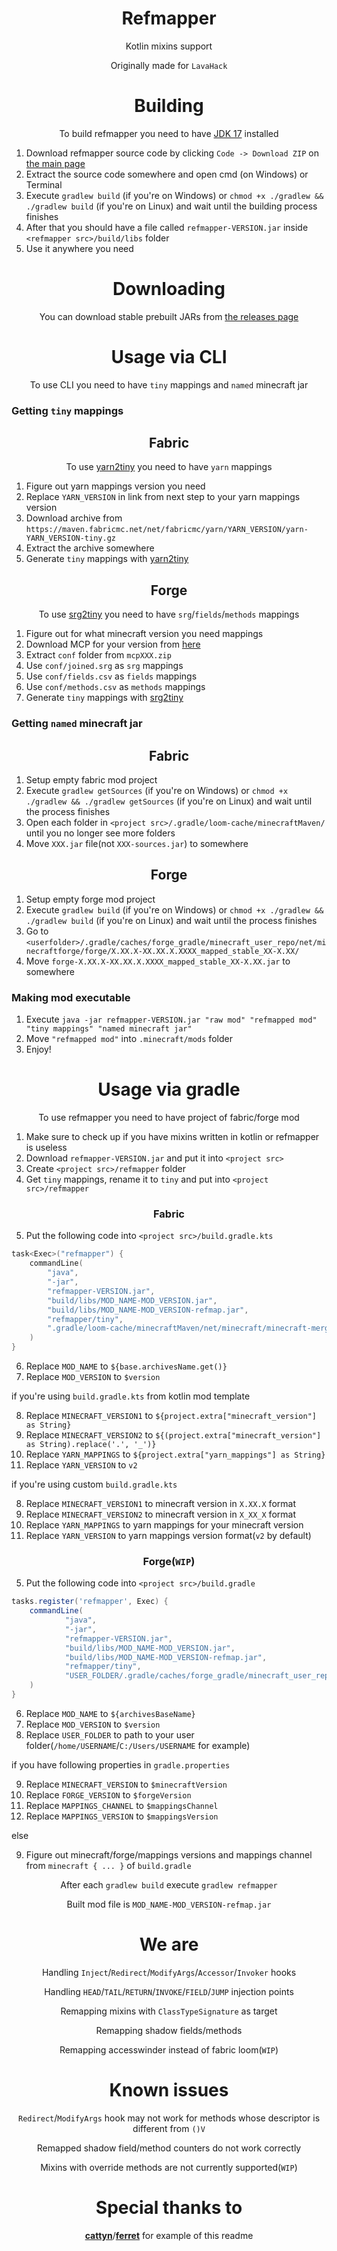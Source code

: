 <div align="center">

# Refmapper

Kotlin mixins support

Originally made for `LavaHack`

# Building

To build refmapper you need to have [JDK 17](https://www.oracle.com/java/technologies/javase/jdk17-archive-downloads.html) installed

</div>

1. Download refmapper source code by clicking `Code -> Download ZIP` on [the main page](https://github.com/kisman2000/refmapper)
2. Extract the source code somewhere and open cmd (on Windows) or Terminal
3. Execute `gradlew build` (if you're on Windows) or `chmod +x ./gradlew && ./gradlew build` (if you're on Linux) and wait until the building process finishes
4. After that you should have a file called `refmapper-VERSION.jar` inside `<refmapper src>/build/libs` folder
5. Use it anywhere you need

<div align="center">

# Downloading

You can download stable prebuilt JARs from [the releases page](https://github.com/kisman2000/refmapper/releases)

# Usage via CLI

To use CLI you need to have `tiny` mappings and `named` minecraft jar

</div>

### Getting `tiny` mappings

<div align="center">

## Fabric

To use [yarn2tiny](https://github.com/kisman2000/yarn2tiny) you need to have `yarn` mappings

</div>

1. Figure out yarn mappings version you need
2. Replace `YARN_VERSION` in link from next step to your yarn mappings version
3. Download archive from `https://maven.fabricmc.net/net/fabricmc/yarn/YARN_VERSION/yarn-YARN_VERSION-tiny.gz`
4. Extract the archive somewhere
5. Generate `tiny` mappings with [yarn2tiny](https://github.com/kisman2000/yarn2tiny)

<div align="center">

## Forge

To use [srg2tiny](https://github.com/kisman2000/srg2tiny) you need to have `srg`/`fields`/`methods` mappings

</div>

1. Figure out for what minecraft version you need mappings
2. Download MCP for your version from [here](http://www.modcoderpack.com/)
3. Extract `conf` folder from `mcpXXX.zip`
4. Use `conf/joined.srg` as `srg` mappings 
5. Use `conf/fields.csv` as `fields` mappings 
6. Use `conf/methods.csv` as `methods` mappings 
7. Generate `tiny` mappings with [srg2tiny](https://github.com/kisman2000/srg2tiny)

### Getting `named` minecraft jar

<div align="center">

## Fabric

</div>

1. Setup empty fabric mod project
2. Execute `gradlew getSources` (if you're on Windows) or `chmod +x ./gradlew && ./gradlew getSources` (if you're on Linux) and wait until the process finishes
3. Open each folder in `<project src>/.gradle/loom-cache/minecraftMaven/` until you no longer see more folders
4. Move `XXX.jar` file(not `XXX-sources.jar`) to somewhere

<div align="center">

## Forge

</div>

1. Setup empty forge mod project
2. Execute `gradlew build` (if you're on Windows) or `chmod +x ./gradlew && ./gradlew build` (if you're on Linux) and wait until the process finishes
3. Go to `<userfolder>/.gradle/caches/forge_gradle/minecraft_user_repo/net/minecraftforge/forge/X.XX.X-XX.XX.X.XXXX_mapped_stable_XX-X.XX/`
4. Move `forge-X.XX.X-XX.XX.X.XXXX_mapped_stable_XX-X.XX.jar` to somewhere

### Making mod executable

1. Execute `java -jar refmapper-VERSION.jar "raw mod" "refmapped mod" "tiny mappings" "named minecraft jar"`
2. Move `"refmapped mod"` into `.minecraft/mods` folder
3. Enjoy!

<div align="center">

# Usage via gradle

To use refmapper you need to have project of fabric/forge mod

</div>

1. Make sure to check up if you have mixins written in kotlin or refmapper is useless
2. Download `refmapper-VERSION.jar` and put it into `<project src>`
3. Create `<project src>/refmapper` folder
4. Get `tiny` mappings, rename it to `tiny` and put into `<project src>/refmapper`

<div align="center">

### Fabric

</div>

5. Put the following code into `<project src>/build.gradle.kts`

```kotlin
task<Exec>("refmapper") {
    commandLine(
        "java",
        "-jar",
        "refmapper-VERSION.jar",
        "build/libs/MOD_NAME-MOD_VERSION.jar",
        "build/libs/MOD_NAME-MOD_VERSION-refmap.jar",
        "refmapper/tiny", 
        ".gradle/loom-cache/minecraftMaven/net/minecraft/minecraft-merged-project-root/MINECRAFT_VERSION1-net.fabricmc.yarn.MINECRAFT_VERSION2.YARN_MAPPINGS-YARN_VERSION/minecraft-merged-project-root-MINECRAFT_VERSION1-net.fabricmc.yarn.MINECRAFT_VERSION2.YARN_MAPPINGS-YARN_VERSION.jar"
    )
}
```

6. Replace `MOD_NAME` to `${base.archivesName.get()}`
7. Replace `MOD_VERSION` to `$version`

if you're using `build.gradle.kts` from kotlin mod template

8. Replace `MINECRAFT_VERSION1` to `${project.extra["minecraft_version"] as String}`
9. Replace `MINECRAFT_VERSION2` to `${(project.extra["minecraft_version"] as String).replace('.', '_')}`
10. Replace `YARN_MAPPINGS` to `${project.extra["yarn_mappings"] as String}`
11. Replace `YARN_VERSION` to `v2`

if you're using custom `build.gradle.kts`

8. Replace `MINECRAFT_VERSION1` to minecraft version in `X.XX.X` format 
9. Replace `MINECRAFT_VERSION2` to minecraft version in `X_XX_X` format 
10. Replace `YARN_MAPPINGS` to yarn mappings for your minecraft version 
11. Replace `YARN_VERSION` to yarn mappings version format(`v2` by default)

<div align="center">

### Forge(`WIP`)

</div>

5. Put the following code into `<project src>/build.gradle`

```groovy
tasks.register('refmapper', Exec) {
    commandLine(
            "java",
            "-jar",
            "refmapper-VERSION.jar",
            "build/libs/MOD_NAME-MOD_VERSION.jar",
            "build/libs/MOD_NAME-MOD_VERSION-refmap.jar",
            "refmapper/tiny",
            "USER_FOLDER/.gradle/caches/forge_gradle/minecraft_user_repo/net/minecraftforge/forge/MINECRAFT_VERSION-FORGE_VERSION_mapped_MAPPINGS_CHANNEL_MAPPINGS_VERSION/forge-MINECRAFT_VERSION-FORGE_VERSION_mapped_MAPPINGS_CHANNEL_MAPPINGS_VERSION.jar"
    )
}
```

6. Replace `MOD_NAME` to `${archivesBaseName}`
7. Replace `MOD_VERSION` to `$version`
8. Replace `USER_FOLDER` to path to your user folder(`/home/USERNAME`/`C:/Users/USERNAME` for example)

if you have following properties in `gradle.properties`

9. Replace `MINECRAFT_VERSION` to `$minecraftVersion`
10. Replace `FORGE_VERSION` to `$forgeVersion`
11. Replace `MAPPINGS_CHANNEL` to `$mappingsChannel`
12. Replace `MAPPINGS_VERSION` to `$mappingsVersion`

else

9. Figure out minecraft/forge/mappings versions and mappings channel from `minecraft { ... }` of `build.gradle`

<div align="center">

After each `gradlew build` execute `gradlew refmapper`

Built mod file is `MOD_NAME-MOD_VERSION-refmap.jar`

# We are

Handling `Inject`/`Redirect`/`ModifyArgs`/`Accessor`/`Invoker` hooks

Handling `HEAD`/`TAIL`/`RETURN`/`INVOKE`/`FIELD`/`JUMP` injection points

Remapping mixins with `ClassTypeSignature` as target

Remapping shadow fields/methods

Remapping accesswinder instead of fabric loom(`WIP`)

# Known issues

`Redirect`/`ModifyArgs` hook may not work for methods whose descriptor is different from `()V`

Remapped shadow field/method counters do not work correctly

Mixins with override methods are not currently supported(`WIP`)

# Special thanks to
[**cattyn**](https://github.com/cattyngmd)/[**ferret**](https://github.com/cattyngmd/ferret) for example of this readme

</div>
